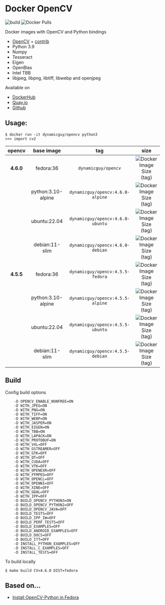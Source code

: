 # Docker OpenCV

![build](https://github.com/dynamicguy/opencv-docker/actions/workflows/build.yml/badge.svg)
![Docker Pulls](https://img.shields.io/docker/pulls/dynamicguy/opencv-docker?style=flat-square)

Docker images with OpenCV and Python bindings

- [OpenCV](https://github.com/opencv/opencv) + [contrib](https://github.com/opencv/opencv_contrib)
- Python 3.9
- Numpy
- Tesseract
- Eigen
- OpenBlas
- Intel TBB
- libjpeg, libpng, libtiff, libwebp and openjpeg

Available on

- [DockerHub](https://hub.docker.com/r/dynamicguy/opencv)
- [Quay.io](https://quay.io/dynamicguy/opencv)
- [Github](https://github.com/dynamicguy/opencv/pkgs/container/opencv)

## Usage:

```
$ docker run -it dynamicguy/opencv python3
>>> import cv2
```

| opencv | base image | tag | size |
|:---------:|:------:|:-----:|:-----:|
| **4.6.0** | fedora:36 | `dynamicguy/opencv` | ![Docker Image Size (tag)](https://img.shields.io/docker/image-size/dynamicguy/opencv/4.6.0-fedora?label=%20&logo=docker&logoColor=white&style=flat-square) |
| | python:3.10-alpine | `dynamicguy/opencv:4.6.0-alpine` | ![Docker Image Size (tag)](https://img.shields.io/docker/image-size/dynamicguy/opencv/4.6.0-alpine?label=%20&logo=docker&logoColor=white&style=flat-square) |
| | ubuntu:22.04 | `dynamicguy/opencv:4.6.0-ubuntu` | ![Docker Image Size (tag)](https://img.shields.io/docker/image-size/dynamicguy/opencv/4.6.0-ubuntu?label=%20&logo=docker&logoColor=white&style=flat-square) |
| | debian:11-slim | `dynamicguy/opencv:4.6.0-debian` | ![Docker Image Size (tag)](https://img.shields.io/docker/image-size/dynamicguy/opencv/4.6.0-debian?label=%20&logo=docker&logoColor=white&style=flat-square) |
| **4.5.5** | fedora:36 | `dynamicguy/opencv:4.5.5-fedora` | ![Docker Image Size (tag)](https://img.shields.io/docker/image-size/dynamicguy/opencv/4.5.5-fedora?label=%20&logo=docker&logoColor=white&style=flat-square) |
| | python:3.10-alpine | `dynamicguy/opencv:4.5.5-alpine` | ![Docker Image Size (tag)](https://img.shields.io/docker/image-size/dynamicguy/opencv/4.5.5-alpine?label=%20&logo=docker&logoColor=white&style=flat-square) |
| | ubuntu:22.04 | `dynamicguy/opencv:4.5.5-ubuntu` | ![Docker Image Size (tag)](https://img.shields.io/docker/image-size/dynamicguy/opencv/4.5.5-ubuntu?label=%20&logo=docker&logoColor=white&style=flat-square) |
| | debian:11-slim | `dynamicguy/opencv:4.5.5-debian` | ![Docker Image Size (tag)](https://img.shields.io/docker/image-size/dynamicguy/opencv/4.5.5-debian?label=%20&logo=docker&logoColor=white&style=flat-square) |


## Build

Config build options

```
    -D OPENCV_ENABLE_NONFREE=ON
    -D WITH_JPEG=ON
    -D WITH_PNG=ON
    -D WITH_TIFF=ON
    -D WITH_WEBP=ON
    -D WITH_JASPER=ON
    -D WITH_EIGEN=ON
    -D WITH_TBB=ON
    -D WITH_LAPACK=ON
    -D WITH_PROTOBUF=ON
    -D WITH_V4L=OFF
    -D WITH_GSTREAMER=OFF
    -D WITH_GTK=OFF
    -D WITH_QT=OFF
    -D WITH_CUDA=OFF
    -D WITH_VTK=OFF
    -D WITH_OPENEXR=OFF
    -D WITH_FFMPEG=OFF
    -D WITH_OPENCL=OFF
    -D WITH_OPENNI=OFF
    -D WITH_XINE=OFF
    -D WITH_GDAL=OFF
    -D WITH_IPP=OFF
    -D BUILD_OPENCV_PYTHON3=ON
    -D BUILD_OPENCV_PYTHON2=OFF
    -D BUILD_OPENCV_JAVA=OFF
    -D BUILD_TESTS=OFF
    -D BUILD_IPP_IW=OFF
    -D BUILD_PERF_TESTS=OFF
    -D BUILD_EXAMPLES=OFF
    -D BUILD_ANDROID_EXAMPLES=OFF
    -D BUILD_DOCS=OFF
    -D BUILD_ITT=OFF
    -D INSTALL_PYTHON_EXAMPLES=OFF
    -D INSTALL_C_EXAMPLES=OFF
    -D INSTALL_TESTS=OFF
```

To build locally

```
$ make build CV=4.6.0 DIST=fedora
```

## Based on...

- [Install OpenCV-Python in Fedora](https://docs.opencv.org/trunk/dd/dd5/tutorial_py_setup_in_fedora.html)

